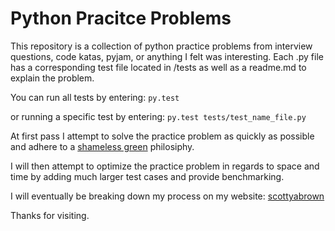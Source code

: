 # Python Pracitce Problems

This repository is a collection of python practice problems from interview questions, code katas, pyjam, or anything I felt was interesting. Each .py file has a corresponding test file located in /tests as well as a readme.md to explain the problem.

You can run all tests by entering:
`py.test`

or running a specific test by entering:
`py.test tests/test_name_file.py`

At first pass I attempt to solve the practice problem as quickly as possible and adhere to a [shameless green](https://www.sandimetz.com/99bottles/sample/#_shameless_green) philosiphy.

I will then attempt to optimize the practice problem in regards to space and time by adding much larger test cases and provide benchmarking.

I will eventually be breaking down my process on my website: [scottyabrown](https://scottyabrown.com)

Thanks for visiting.
